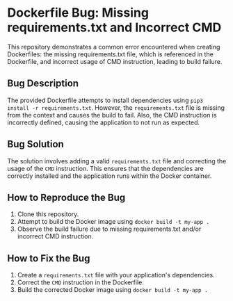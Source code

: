 # Dockerfile Bug: Missing requirements.txt and Incorrect CMD
This repository demonstrates a common error encountered when creating Dockerfiles: the missing requirements.txt file, which is referenced in the Dockerfile, and incorrect usage of CMD instruction, leading to build failure. 

## Bug Description
The provided Dockerfile attempts to install dependencies using `pip3 install -r requirements.txt`.  However, the `requirements.txt` file is missing from the context and causes the build to fail. Also, the CMD instruction is incorrectly defined, causing the application to not run as expected. 

## Bug Solution
The solution involves adding a valid `requirements.txt` file and correcting the usage of the `CMD` instruction. This ensures that the dependencies are correctly installed and the application runs within the Docker container.

## How to Reproduce the Bug
1. Clone this repository.
2. Attempt to build the Docker image using `docker build -t my-app .`
3. Observe the build failure due to missing requirements.txt and/or incorrect CMD instruction. 

## How to Fix the Bug
1. Create a `requirements.txt` file with your application's dependencies.
2. Correct the `CMD` instruction in the Dockerfile. 
3. Build the corrected Docker image using `docker build -t my-app .`